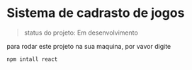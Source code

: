 <h1>Sistema de cadrasto de jogos</h1>

>status do projeto: Em desenvolvimento

para rodar este projeto na sua maquina, por vavor digite
```
npm intall react
```
